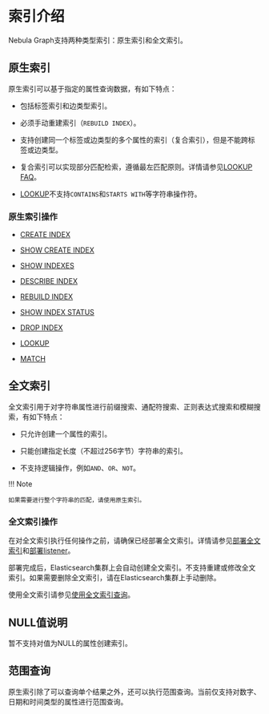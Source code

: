 # 索引介绍

Nebula Graph支持两种类型索引：原生索引和全文索引。

## 原生索引

原生索引可以基于指定的属性查询数据，有如下特点：

- 包括标签索引和边类型索引。

- 必须手动重建索引（`REBUILD INDEX`）。

- 支持创建同一个标签或边类型的多个属性的索引（复合索引），但是不能跨标签或边类型。

- 复合索引可以实现部分匹配检索，遵循最左匹配原则。详情请参见[LOOKUP FAQ](../7.general-query-statements/5.lookup.md#faq)。

- [LOOKUP](../7.general-query-statements/5.lookup.md)不支持`CONTAINS`和`STARTS WITH`等字符串操作符。

### 原生索引操作

- [CREATE INDEX](1.create-native-index.md)

- [SHOW CREATE INDEX](2.1.show-create-index.md)

- [SHOW INDEXES](2.show-native-indexes.md)

- [DESCRIBE INDEX](3.describe-native-index.md)

- [REBUILD INDEX](4.rebuild-native-index.md)

- [SHOW INDEX STATUS](5.show-native-index-status.md)

- [DROP INDEX](6.drop-native-index.md)

- [LOOKUP](../7.general-query-statements/5.lookup.md)

- [MATCH](../7.general-query-statements/2.match.md)

## 全文索引

全文索引用于对字符串属性进行前缀搜索、通配符搜索、正则表达式搜索和模糊搜索，有如下特点：

- 只允许创建一个属性的索引。

- 只能创建指定长度（不超过256字节）字符串的索引。

- 不支持逻辑操作，例如`AND`、`OR`、`NOT`。

!!! Note

    如果需要进行整个字符串的匹配，请使用原生索引。

### 全文索引操作

在对全文索引执行任何操作之前，请确保已经部署全文索引。详情请参见[部署全文索引](../../4.deployment-and-installation/6.deploy-text-based-index/2.deploy-es.md)和[部署listener](../../4.deployment-and-installation/6.deploy-text-based-index/3.deploy-listener.md)。

部署完成后，Elasticsearch集群上会自动创建全文索引。不支持重建或修改全文索引。如果需要删除全文索引，请在Elasticsearch集群上手动删除。

使用全文索引请参见[使用全文索引查询](../15.full-text-index-statements/1.search-with-text-based-index.md)。

## NULL值说明

暂不支持对值为NULL的属性创建索引。

## 范围查询

原生索引除了可以查询单个结果之外，还可以执行范围查询。当前仅支持对数字、日期和时间类型的属性进行范围查询。
